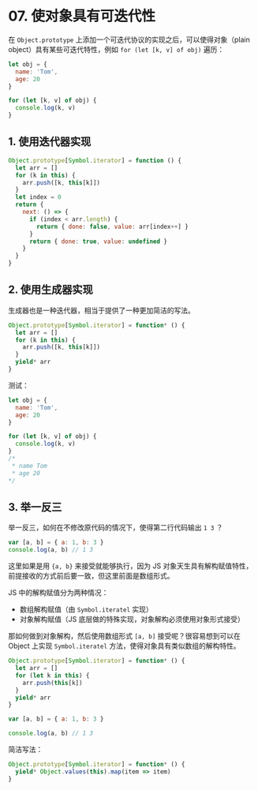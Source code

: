 # 07. 使对象具有可迭代性

在 `Object.prototype` 上添加一个可迭代协议的实现之后，可以使得对象（plain object）具有某些可迭代特性，例如 `for (let [k, v] of obj)` 遍历：
```js
let obj = {
  name: 'Tom',
  age: 20
}

for (let [k, v] of obj) {
  console.log(k, v)
}
```

## 1. 使用迭代器实现

```js
Object.prototype[Symbol.iterator] = function () {
  let arr = []
  for (k in this) {
    arr.push([k, this[k]])
  }
  let index = 0
  return {
    next: () => {
      if (index < arr.length) {
        return { done: false, value: arr[index++] }
      }
      return { done: true, value: undefined }
    }
  }
}
```

## 2. 使用生成器实现

生成器也是一种迭代器，相当于提供了一种更加简洁的写法。

```js
Object.prototype[Symbol.iterator] = function* () {
  let arr = []
  for (k in this) {
    arr.push([k, this[k]])
  }
  yield* arr
}
```

测试：
```js
let obj = {
  name: 'Tom',
  age: 20
}

for (let [k, v] of obj) {
  console.log(k, v)
}
/*
 * name Tom
 * age 20
*/
```

## 3. 举一反三

举一反三，如何在不修改原代码的情况下，使得第二行代码输出 `1 3` ？
```js
var [a, b] = { a: 1, b: 3 }
console.log(a, b) // 1 3
```

这里如果是用 `{a, b}` 来接受就能够执行，因为 JS 对象天生具有解构赋值特性，前提接收的方式前后要一致，但这里前面是数组形式。

JS 中的解构赋值分为两种情况：
- 数组解构赋值（由 `Symbol.iteratel` 实现）
- 对象解构赋值（JS 底层做的特殊实现，对象解构必须使用对象形式接受）

那如何做到对象解构，然后使用数组形式 `[a, b]` 接受呢？很容易想到可以在 Object 上实现 `Symbol.iteratel` 方法，使得对象具有类似数组的解构特性。
```js
Object.prototype[Symbol.iterator] = function* () {
  let arr = []
  for (let k in this) {
    arr.push(this[k])
  }
  yield* arr
}

var [a, b] = { a: 1, b: 3 }

console.log(a, b) // 1 3
```

简洁写法：
```js
Object.prototype[Symbol.iterator] = function* () {
  yield* Object.values(this).map(item => item)
}
```